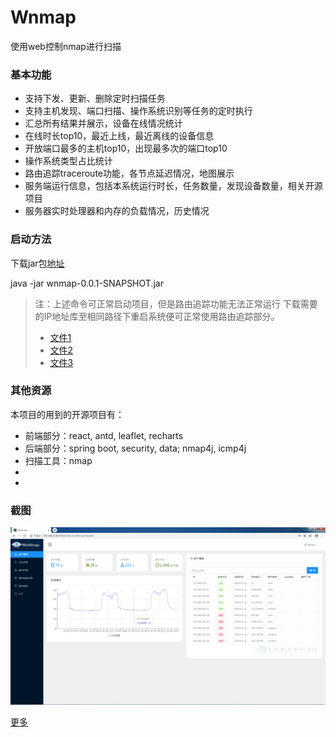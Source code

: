 # Wnmap

使用web控制nmap进行扫描


### 基本功能

- 支持下发、更新、删除定时扫描任务
- 支持主机发现、端口扫描、操作系统识别等任务的定时执行
- 汇总所有结果并展示，设备在线情况统计
- 在线时长top10，最近上线，最近离线的设备信息
- 开放端口最多的主机top10，出现最多次的端口top10
- 操作系统类型占比统计
- 路由追踪traceroute功能，各节点延迟情况，地图展示
- 服务端运行信息，包括本系统运行时长，任务数量，发现设备数量，相关开源项目
- 服务器实时处理器和内存的负载情况，历史情况

### 启动方法

下载jar包[地址]()

java -jar wnmap-0.0.1-SNAPSHOT.jar

>注：上述命令可正常启动项目，但是路由追踪功能无法正常运行
>下载需要的IP地址库至相同路径下重启系统便可正常使用路由追踪部分。
> - [文件1]()
> - [文件2]()
> - [文件3]()

### 其他资源

本项目的用到的开源项目有：

- 前端部分：react, antd, leaflet, recharts
- 后端部分：spring boot, security, data; nmap4j, icmp4j
- 扫描工具：nmap
- 
- 

### 截图

![](img/1.png)

[更多](img/img.md)